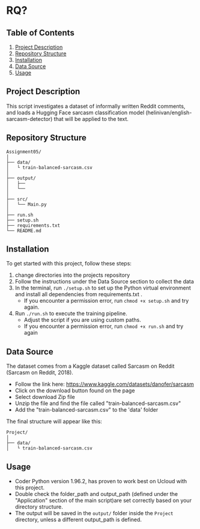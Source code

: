 # RQ?

## Table of Contents
1. [Project Description](#description)
2. [Repository Structure](#structure)
3. [Installation](#installation)
4. [Data Source](#data)
5. [Usage](#usage)


## Project Description
This script investigates a dataset of informally written Reddit comments, and loads a Hugging Face sarcasm classification model (helinivan/english-sarcasm-detector) that will be applied to the text.


## Repository Structure
```
Assignment05/
│ 
├── data/
│   └ train-balanced-sarcasm.csv
│ 
├── output/
│   ├── 
│   └── 
│
├── src/
│   └── Main.py
│
├── run.sh
├── setup.sh
├── requirements.txt
└── README.md
```

## Installation
To get started with this project, follow these steps:

1. change directories into the  projects repository
2. Follow the instructions under the Data Source section to collect the data
3. In the terminal, run `./setup.sh` to set up the Python virtual environment and install all dependencies from requirements.txt . 
   - If you encounter a permission error, run `chmod +x setup.sh` and try again.
4. Run `./run.sh` to execute the training pipeline.
   - Adjust the script if you are using custom paths.
   - If you encounter a permission error, run `chmod +x run.sh` and try again

## Data Source
The dataset comes from a Kaggle dataset called Sarcasm on Reddit (Sarcasm on Reddit, 2018). 
- Follow the link here: https://www.kaggle.com/datasets/danofer/sarcasm
- Click on the download button found on the page
- Select download Zip file
- Unzip the file and find the file called "train-balanced-sarcasm.csv"
- Add the "train-balanced-sarcasm.csv" to the 'data' folder


The final structure will appear like this:
```
Project/
│ 
├── data/
│   └ train-balanced-sarcasm.csv
```


## Usage
- Coder Python version 1.96.2, has proven to work best on Ucloud with this project.
- Double check the folder_path and output_path (defined under the "Application" section of the main script)are set correctly based on your directory structure.
- The output will be saved in the `output/` folder inside the `Project` directory, unless a different output_path is defined.
